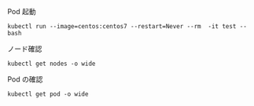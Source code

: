 Pod 起動

```
kubectl run --image=centos:centos7 --restart=Never --rm  -it test -- bash
```

ノード確認

```
kubectl get nodes -o wide
```

Pod の確認

```
kubectl get pod -o wide
```
